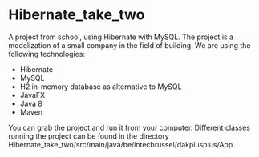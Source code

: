 # Hibernate_take_two
A project from school, using Hibernate with MySQL. The project is a modelization of a small company in the field of building.
We are using the following technologies:
- Hibernate
- MySQL
- H2 in-memory database as alternative to MySQL
- JavaFX 
- Java 8
- Maven

You can grab the project and run it from your computer. Different classes running the project can be found in the directory Hibernate_take_two/src/main/java/be/intecbrussel/dakplusplus/App
